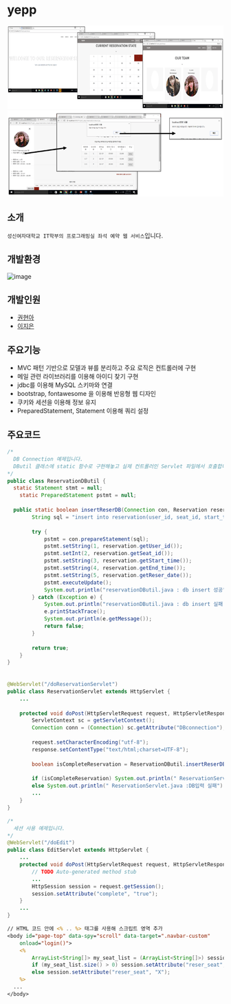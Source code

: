 # yepp
![image](./info_img/yepp_img1.png)
![image](./info_img/yepp_img2.png)

## 소개
`성신여자대학교 IT학부의 프로그래밍실 좌석 예약 웹 서비스`입니다.

## 개발환경
![image](./info_img/environment.jpg)

## 개발인원
* [권현아](https://github.com/kwonhyeona)
* [이지은](https://github.com/Leejieun3001)

## 주요기능
* MVC 패턴 기반으로 모델과 뷰를 분리하고 주요 로직은 컨트롤러에 구현
* 메일 관련 라이브러리를 이용해 아이디 찾기 구현
* jdbc를 이용해 MySQL 스키마와 연결
* bootstrap, fontawesome 을 이용해 반응형 웹 디자인
* 쿠키와 세션을 이용해 정보 유지
* PreparedStatement, Statement 이용해 쿼리 설정

## 주요코드
```java
/*
  DB Connection 예제입니다.
  DButil 클래스에 static 함수로 구현해놓고 실제 컨트롤러인 Servlet 파일에서 호출합니다.
*/
public class ReservationDButil {
  static Statement stmt = null;
	static PreparedStatement pstmt = null;
  
  public static boolean insertReserDB(Connection con, Reservation reservation) {
		String sql = "insert into reservation(user_id, seat_id, start_time, end_time, reser_date) values(?,?,?,?,?)";

		try {
			pstmt = con.prepareStatement(sql);
			pstmt.setString(1, reservation.getUser_id());
			pstmt.setInt(2, reservation.getSeat_id());
			pstmt.setString(3, reservation.getStart_time());
			pstmt.setString(4, reservation.getEnd_time());
			pstmt.setString(5, reservation.getReser_date());
			pstmt.executeUpdate();
			System.out.println("reservationDButil.java : db insert 성공");
		} catch (Exception e) {
			System.out.println("reservationDButil.java : db insert 실패 ");
			e.printStackTrace();
			System.out.println(e.getMessage());
			return false;
		}

		return true;
	}
}


@WebServlet("/doReservationServlet")
public class ReservationServlet extends HttpServlet {
    ...

    protected void doPost(HttpServletRequest request, HttpServletResponse response) throws ServletException, IOException {
        ServletContext sc = getServletContext();
        Connection conn = (Connection) sc.getAttribute("DBconnection");

        request.setCharacterEncoding("utf-8");
        response.setContentType("text/html;charset=UTF-8");
        
        boolean isCompleteReservation = ReservationDButil.insertReserDB(conn, new_reser);
        
        if (isCompleteReservation) System.out.println(" ReservationServlet.java :예약 성공");
        else System.out.println(" ReservationServlet.java :DB입력 실패");
        ...
    }
}
```

```java
/*
  세션 사용 예제입니다.
*/
@WebServlet("/doEdit")
public class EditServlet extends HttpServlet {
    ...
    protected void doPost(HttpServletRequest request, HttpServletResponse response) throws ServletException, IOException {
        // TODO Auto-generated method stub
        ...
        HttpSession session = request.getSession();
        session.setAttribute("complete", "true");
    }
    ...
}
```

```jsp
// HTML 코드 안에 <% .. %> 태그를 사용해 스크립트 영역 추가
<body id="page-top" data-spy="scroll" data-target=".navbar-custom"
	onload="login()">
	<%
		ArrayList<String[]> my_seat_list = (ArrayList<String[]>) session.getAttribute("mySeatList");
		if (my_seat_list.size() > 0) session.setAttribute("reser_seat", "O");
		else session.setAttribute("reser_seat", "X");
	%>
  ...
</body>
```
